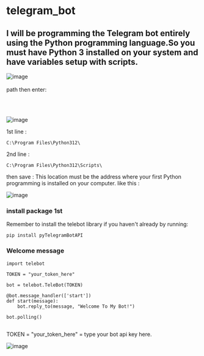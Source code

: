 # telegram_bot
## I will be programming the Telegram bot entirely using the Python programming language.So you must have Python 3 installed on your system and have variables setup with scripts.
![image](https://github.com/masshuvo/telegram_bot/assets/108648096/93407d53-e5c1-4954-906d-86a992d6f67c)
</br> 
</br> path then enter:

</br>
</br>

![image](https://github.com/masshuvo/telegram_bot/assets/108648096/f4d09e0c-515c-4b96-bd91-97442496a9eb)
</br>

1st line : 
```
C:\Program Files\Python312\
```
2nd line :
```
C:\Program Files\Python312\Scripts\
```
then save : This location must be the address where your first Python programming is installed on your computer.
like this : 

![image](https://github.com/masshuvo/telegram_bot/assets/108648096/c3060206-9313-4ea5-a701-b7be12e0e304)



### install package 1st
Remember to install the telebot library if you haven't already by running:
```
pip install pyTelegramBotAPI
```

### Welcome message 

```
import telebot

TOKEN = "your_token_here"

bot = telebot.TeleBot(TOKEN)

@bot.message_handler(['start'])
def start(message):
    bot.reply_to(message, "Welcome To My Bot!")

bot.polling()
```

## 
TOKEN = "your_token_here" = type your bot api key here.

![image](https://github.com/masshuvo/telegram_bot/assets/108648096/87f6ae54-de46-46d7-a65e-1f4d32a0ed46)

